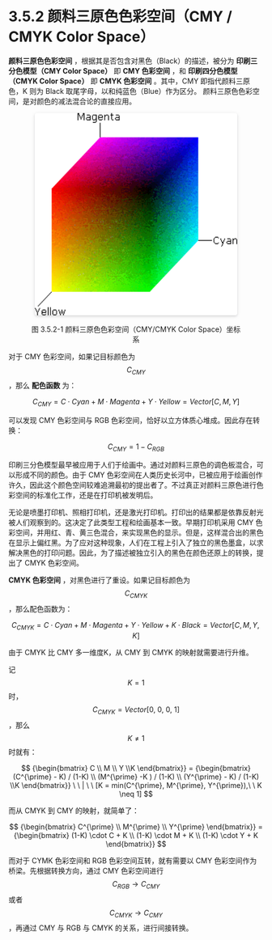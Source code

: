 
# 3.5.2 颜料三原色色彩空间（CMY / CMYK Color Space） 

**颜料三原色色彩空间** ，根据其是否包含对黑色（Black）的描述，被分为 **印刷三分色模型（CMY Color Space）** 即 **CMY 色彩空间** ，和 **印刷四分色模型（CMYK Color Space）** 即 **CMYK 色彩空间** 。其中，CMY 即指代颜料三原色，K 则为 Black 取尾字母，以和纯蓝色（Blue）作为区分。 颜料三原色色彩空间，是对颜色的减法混合论的直接应用。

<center>
<figure>
   <img style="border-radius: 0.3125em;
      box-shadow: 0 2px 4px 0 rgba(34,36,38,.12),0 2px 10px 0 rgba(34,36,38,.08);" 
      width = "400" height = "400"
      src="../../Pictures/cs_cmyclrs1.png" alt="">
   <figcaption>
      <p>图 3.5.2-1 颜料三原色色彩空间（CMY/CMYK Color Space）坐标系</p>
   </figcaption>
</figure>
</center>

对于 CMY 色彩空间，如果记目标颜色为 $$C_{CMY}$$ ，那么 **配色函数** 为：

$$
C_{CMY} =  C \cdot Cyan + M \cdot Magenta  + Y \cdot Yellow = Vector[C, M, Y]
$$

可以发现 CMY 色彩空间与 RGB 色彩空间，恰好以立方体质心堆成。因此存在转换：

$$
C_{CMY} = 1 - C_{RGB}
$$

印刷三分色模型最早被应用于人们于绘画中。通过对颜料三原色的调色板混合，可以形成不同的颜色。由于 CMY 色彩空间在人类历史长河中，已被应用于绘画创作许久，因此这个颜色空间较难追溯最初的提出者了。不过真正对颜料三原色进行色彩空间的标准化工作，还是在打印机被发明后。

无论是喷墨打印机、照相打印机，还是激光打印机。打印出的结果都是依靠反射光被人们观察到的。这决定了此类型工程和绘画基本一致。早期打印机采用 CMY 色彩空间，并用红、青、黄三色混合，来实现黑色的显示。但是，这样混合出的黑色在显示上偏红黑。为了应对这种现象，人们在工程上引入了独立的黑色墨盒，以求解决黑色的打印问题。因此，为了描述被独立引入的黑色在颜色还原上的转换，提出了 CMYK 色彩空间。

**CMYK 色彩空间** ，对黑色进行了重设。如果记目标颜色为 $$C_{CMYK}$$ ，那么配色函数为：

$$
C_{CMYK} =  C \cdot Cyan + M \cdot Magenta  + Y \cdot Yellow + K \cdot Black = Vector[C, M, Y, K]
$$
	
由于 CMYK 比 CMY 多一维度K，从 CMY 到 CMYK 的映射就需要进行升维。

记 $$K = 1$$ 时， $$C_{CMYK} =  Vector[0,\ 0,\ 0,\ 1]$$ ，那么 $$K \neq 1$$ 时就有：

$$
{\begin{bmatrix} C \\ M \\ Y \\K \end{bmatrix}} = {\begin{bmatrix}  (C^{\prime} - K) / (1-K)  \\ (M^{\prime} -K ) / (1-K) \\ (Y^{\prime} - K) / (1-K) \\K \end{bmatrix}} \ \ | \ \ [K = min(C^{\prime}, M^{\prime}, Y^{\prime}),\ \ K \neq 1]
$$

而从 CMYK 到 CMY 的映射，就简单了：

$$
{\begin{bmatrix} C^{\prime}  \\ M^{\prime} \\ Y^{\prime} \end{bmatrix}} = {\begin{bmatrix} (1-K) \cdot C + K \\ (1-K) \cdot M + K \\ (1-K) \cdot Y + K \end{bmatrix}}
$$

而对于 CYMK 色彩空间和 RGB 色彩空间互转，就有需要以 CMY 色彩空间作为桥梁。先根据转换方向，通过 CMY 色彩空间进行 $$C_{RGB} \rightarrow C_{CMY}$$ 或者 $$ C_{CMYK} \rightarrow C_{CMY}$$ ，再通过 CMY 与 RGB 与 CMYK 的关系，进行间接转换。


[ref]: References_3.md